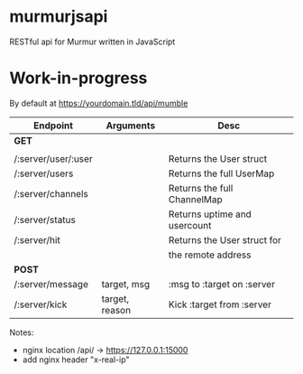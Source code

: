 # murmurjsapi
RESTful api for Murmur written in JavaScript

# Work-in-progress

By default at https://yourdomain.tld/api/mumble

| Endpoint              |    Arguments                  | Desc                          |
|---                    |---                            |---                            |
| **GET**               |                               |                               |
|                       |                               |                               |
| /:server/user/:user   |                               | Returns the User struct       |
| /:server/users        |                               | Returns the full UserMap      |
| /:server/channels     |                               | Returns the full ChannelMap   |
| /:server/status       |                               | Returns uptime and usercount  |
| /:server/hit          |                               | Returns the User struct for   |
|                       |                               | the remote address            |
| **POST**              |                               |                               |
| /:server/message      | target, msg                   | :msg to :target on :server    |
| /:server/kick         | target, reason                | Kick :target from :server     |

Notes:
- nginx location /api/ -> https://127.0.0.1:15000
- add nginx header "x-real-ip"
